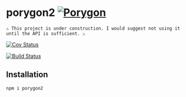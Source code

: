 # porygon2 [![Porygon](https://img.shields.io/badge/made%20with-porygon2-%2373c2ff?logo=data:image/gif;base64,R0lGODlhIAAgALMAAPj4+PiwoKDA+OhwmGCYgNBgQGBgWEBAQP///wAAAAAAAAAAAAAAAAAAAAAAAAAAACH/C05FVFNDQVBFMi4wAwEAAAAh+QQJDAAIACwFAAsAFQASAAAEdBDJSSs99Wht5wGY9AFBMIQZIIRHaQIn6qlsOYCwjHyrdwy3T0HHYwlWhwJseKGJjtAk89ITAVRIzXRD3IgKhRjw1LlIx8Bp2QAGp8GGMsLAbrfp8Y4BYBDY6VB5FX19gQJXR4KDgAKFgXITeFCNkBZ4iggRACH5BAkMAAgALAYACwATABIAAARyEMlJqzz1aG3RAdgFAEEwhNMnhEdpAifqAetVDiAsq+wx4J8CincRrA4FmDBFwxyMUOQyVZvRjprlhnPZXAqF0+/USSHHv6nFAAanwYaOgd1uz+MVA8AgqM+heBN8fIACI0aBgn8ChIBlEndQjI95dxQRADs=?style=flat-square)]()

```
⚠️ This project is under construction. I would suggest not using it until the API is sufficient. ⚠️
```

[![Cov Status](https://img.shields.io/coveralls/github/emmaramirez/porygon?style=flat-square)](https://coveralls.io/github/EmmaRamirez/porygon?branch=master)

[![Build Status](https://img.shields.io/travis/emmaramirez/porygon?style=flat-square)](https://img.shields.io/travis/emmaramirez/porygon?style=flat-square)


## Installation

```bash
npm i porygon2
```

